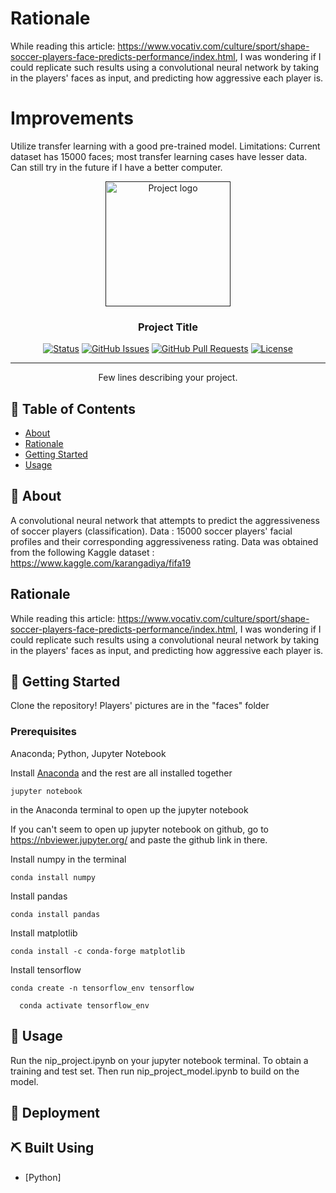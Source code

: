 # Rationale

While reading this article: https://www.vocativ.com/culture/sport/shape-soccer-players-face-predicts-performance/index.html, I was wondering if I could replicate such results using a convolutional neural network by taking in the players' faces as input, and predicting how aggressive each player is.

# Improvements

Utilize transfer learning with a good pre-trained model. Limitations: Current dataset has 15000 faces; most transfer learning cases have lesser data. Can still try in the future if I have a better computer.



<p align="center">
  <a href="" rel="noopener">
 <img width=200px height=200px src="https://i.imgur.com/6wj0hh6.jpg" alt="Project logo"></a>
</p>

<h3 align="center">Project Title</h3>

<div align="center">

  [![Status](https://img.shields.io/badge/status-active-success.svg)]() 
  [![GitHub Issues](https://img.shields.io/github/issues/kylelobo/The-Documentation-Compendium.svg)](https://github.com/kylelobo/The-Documentation-Compendium/issues)
  [![GitHub Pull Requests](https://img.shields.io/github/issues-pr/kylelobo/The-Documentation-Compendium.svg)](https://github.com/kylelobo/The-Documentation-Compendium/pulls)
  [![License](https://img.shields.io/badge/license-MIT-blue.svg)](/LICENSE)

</div>

---

<p align="center"> Few lines describing your project.
    <br> 
</p>

## 📝 Table of Contents
- [About](#about)
- [Rationale](#rationale)
- [Getting Started](#getting_started)
- [Usage](#usage)


## 🧐 About <a name = "about"></a>
A convolutional neural network that attempts to predict the aggressiveness of soccer players (classification). Data : 15000 soccer players' facial profiles and their corresponding aggressiveness rating. Data was obtained from the following Kaggle dataset :  https://www.kaggle.com/karangadiya/fifa19

## Rationale <a name = "rationale"></a>

While reading this article: https://www.vocativ.com/culture/sport/shape-soccer-players-face-predicts-performance/index.html, I was wondering if I could replicate such results using a convolutional neural network by taking in the players' faces as input, and predicting how aggressive each player is.


## 🏁 Getting Started <a name = "getting_started"></a>
Clone the repository! Players' pictures are in the "faces" folder

### Prerequisites
Anaconda; Python, Jupyter Notebook

Install <a href= "https://www.anaconda.com/distribution/">Anaconda</a> and the rest are all installed together

```
jupyter notebook
```

in the Anaconda terminal to open up the jupyter notebook

If you can't seem to open up jupyter notebook on github, go to https://nbviewer.jupyter.org/ and paste the github link in there.

Install numpy in the terminal

```
conda install numpy
```


Install pandas

```
conda install pandas
```

Install matplotlib

```
conda install -c conda-forge matplotlib
```

Install tensorflow

```
conda create -n tensorflow_env tensorflow
 	
  conda activate tensorflow_env
```

## 🎈 Usage <a name="usage"></a>
Run the nip_project.ipynb on your jupyter notebook terminal. To obtain a training and test set. Then run nip_project_model.ipynb to build on the model.

## 🚀 Deployment <a name = "deployment"></a>

## ⛏️ Built Using <a name = "built_using"></a>
- [Python]


